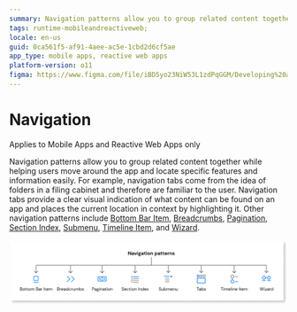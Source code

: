 ```yaml
---
summary: Navigation patterns allow you to group related content together while helping users move around the app and locate specific features and information easily.
tags: runtime-mobileandreactiveweb;  
locale: en-us
guid: 0ca561f5-af91-4aee-ac5e-1cbd2d6cf5ae
app_type: mobile apps, reactive web apps
platform-version: o11
figma: https://www.figma.com/file/iBD5yo23NiW53L1zdPqGGM/Developing%20an%20Application?node-id=3767:28560
---
```


# Navigation

<div class="info" markdown="1">

Applies to Mobile Apps and Reactive Web Apps only

</div>

Navigation patterns allow you to group related content together while helping users move around the app and locate specific features and information easily. For example, navigation tabs come from the idea of folders in a filing cabinet and therefore are familiar to the user. Navigation tabs provide a clear visual indication of what content can be found on an app and places the current location in context by highlighting it. Other navigation patterns include [Bottom Bar Item](bottombaritem.md), [Breadcrumbs](breadcrumbs.md), [Pagination](pagination.md), [Section Index](sectionindex.md), [Submenu](submenu.md), [Timeline Item](timelineitem.md), and [Wizard](wizard.md).

![Diagram illustrating various navigation patterns in mobile and reactive web apps](images/navigation-patterns-diag.png "Navigation Patterns Diagram")
